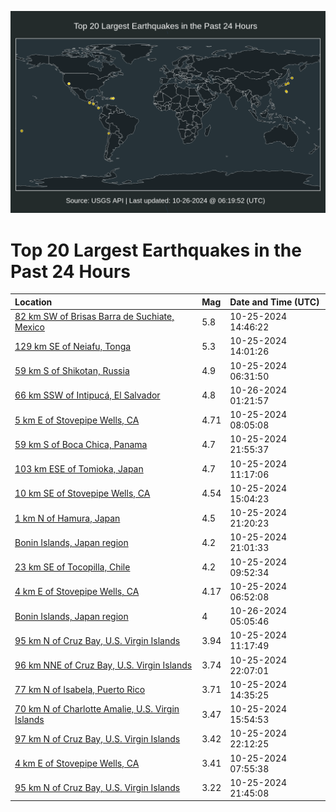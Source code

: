 ![Map](./map.png)

# Top 20 Largest Earthquakes in the Past 24 Hours

| Location | Mag | Date and Time (UTC) |
|:---|:---|:---|
| [82 km SW of Brisas Barra de Suchiate, Mexico](https://earthquake.usgs.gov/earthquakes/eventpage/us7000nn6t) | 5.8 | 10-25-2024 14:46:22 |
| [129 km SE of Neiafu, Tonga](https://earthquake.usgs.gov/earthquakes/eventpage/us7000nn5q) | 5.3 | 10-25-2024 14:01:26 |
| [59 km S of Shikotan, Russia](https://earthquake.usgs.gov/earthquakes/eventpage/us7000nn2q) | 4.9 | 10-25-2024 06:31:50 |
| [66 km SSW of Intipucá, El Salvador](https://earthquake.usgs.gov/earthquakes/eventpage/us7000nn9u) | 4.8 | 10-26-2024 01:21:57 |
| [5 km E of Stovepipe Wells, CA](https://earthquake.usgs.gov/earthquakes/eventpage/ci40964128) | 4.71 | 10-25-2024 08:05:08 |
| [59 km S of Boca Chica, Panama](https://earthquake.usgs.gov/earthquakes/eventpage/us7000nn8v) | 4.7 | 10-25-2024 21:55:37 |
| [103 km ESE of Tomioka, Japan](https://earthquake.usgs.gov/earthquakes/eventpage/us7000nn3x) | 4.7 | 10-25-2024 11:17:06 |
| [10 km SE of Stovepipe Wells, CA](https://earthquake.usgs.gov/earthquakes/eventpage/ci40964384) | 4.54 | 10-25-2024 15:04:23 |
| [1 km N of Hamura, Japan](https://earthquake.usgs.gov/earthquakes/eventpage/us7000nn8r) | 4.5 | 10-25-2024 21:20:23 |
| [Bonin Islands, Japan region](https://earthquake.usgs.gov/earthquakes/eventpage/us7000nn8p) | 4.2 | 10-25-2024 21:01:33 |
| [23 km SE of Tocopilla, Chile](https://earthquake.usgs.gov/earthquakes/eventpage/us7000nn3k) | 4.2 | 10-25-2024 09:52:34 |
| [4 km E of Stovepipe Wells, CA](https://earthquake.usgs.gov/earthquakes/eventpage/ci40964048) | 4.17 | 10-25-2024 06:52:08 |
| [Bonin Islands, Japan region](https://earthquake.usgs.gov/earthquakes/eventpage/us7000nna8) | 4 | 10-26-2024 05:05:46 |
| [95 km N of Cruz Bay, U.S. Virgin Islands](https://earthquake.usgs.gov/earthquakes/eventpage/pr2024299000) | 3.94 | 10-25-2024 11:17:49 |
| [96 km NNE of Cruz Bay, U.S. Virgin Islands](https://earthquake.usgs.gov/earthquakes/eventpage/pr2024299003) | 3.74 | 10-25-2024 22:07:01 |
| [77 km N of Isabela, Puerto Rico](https://earthquake.usgs.gov/earthquakes/eventpage/pr2024299001) | 3.71 | 10-25-2024 14:35:25 |
| [70 km N of Charlotte Amalie, U.S. Virgin Islands](https://earthquake.usgs.gov/earthquakes/eventpage/pr2024299002) | 3.47 | 10-25-2024 15:54:53 |
| [97 km N of Cruz Bay, U.S. Virgin Islands](https://earthquake.usgs.gov/earthquakes/eventpage/pr71463553) | 3.42 | 10-25-2024 22:12:25 |
| [4 km E of Stovepipe Wells, CA](https://earthquake.usgs.gov/earthquakes/eventpage/ci40964112) | 3.41 | 10-25-2024 07:55:38 |
| [95 km N of Cruz Bay, U.S. Virgin Islands](https://earthquake.usgs.gov/earthquakes/eventpage/pr71463538) | 3.22 | 10-25-2024 21:45:08 |
